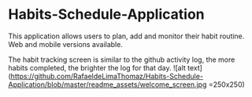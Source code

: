 # Habits-Schedule-Application

This application allows users to plan, add and monitor their habit routine. Web and mobile versions available.


The habit tracking screen is similar to the github activity log, the more habits completed, the brighter the log for that day.
![alt text](https://github.com/RafaeldeLimaThomaz/Habits-Schedule-Application/blob/master/readme_assets/welcome_screen.jpg =250x250)
